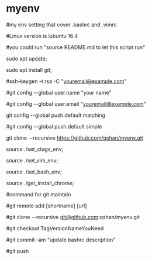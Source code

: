 # myenv
#my env setting that cover .bashrc and .vimrc

#Linux version is lubuntu 16.4

#you could run "source README.md to let this script run"

sudo apt update;

sudo apt install git;

#ssh-keygen -t rsa -C "youremail@example.com"

#git config --global user.name "your name"

#git config --global user.email "youremail@example.com"

git config --global push.default matching

#git config --global push.default simple

git clone --recursive https://github.com/qshan/myenv.git

source ./set_ctags_env;

source ./set_vim_env;

source ./set_bash_env;

source ./get_install_chrome;

#command for git maintain

#git remote add [shortname] [url]

#git clone --recursive git@github.com:qshan/myenv.git

#git checkout TagVersionNameYouNeed

#git commit -am "update bashrc description"

#git push